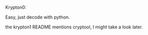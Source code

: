 Krypton0:

Easy, just decode with python.

the krypton1 README mentions cryptool, I might take a look later.
